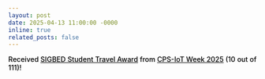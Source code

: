 ```yaml
---
layout: post
date: 2025-04-13 11:00:00 -0000
inline: true
related_posts: false
---
```


<span style="font-weight: 500; color: black;">
Received <a href="https://sigbed.org/category/travel-grants/" target="_blank" style="font-weight: 500; color: black;">SIGBED Student Travel Award</a> from 
<a href="https://cps-iot-week2025.ics.uci.edu/" target="_blank" style="font-weight: 500; color: black;">CPS-IoT Week 2025</a> (10 out of 111)!
</span>
